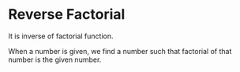 # Reverse Factorial

It is inverse of factorial function.

When a number is given, we find a number such that factorial of that number is the given number.
